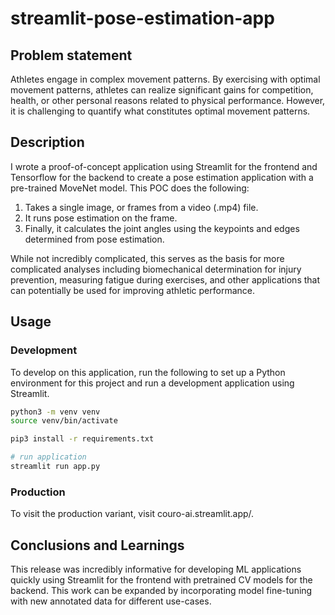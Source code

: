# streamlit-pose-estimation-app

## Problem statement
Athletes engage in complex movement patterns. By exercising with optimal movement patterns, athletes can realize significant gains for competition, health, or other personal reasons related to physical performance. However, it is challenging to quantify what constitutes optimal movement patterns. 

## Description
I wrote a proof-of-concept application using Streamlit for the frontend and Tensorflow for the backend to create a pose estimation application with a pre-trained MoveNet model. This POC does the following:
1. Takes a single image, or frames from a video (.mp4) file.
2. It runs pose estimation on the frame.
3. Finally, it calculates the joint angles using the keypoints and edges determined from pose estimation.

While not incredibly complicated, this serves as the basis for more complicated analyses including biomechanical determination for injury prevention, measuring fatigue during exercises, and other applications that can potentially be used for improving athletic performance.

## Usage
### Development
To develop on this application, run the following to set up a Python environment for this project and run a development application using Streamlit.
```Bash
python3 -m venv venv
source venv/bin/activate

pip3 install -r requirements.txt

# run application
streamlit run app.py
```

### Production
To visit the production variant, visit couro-ai.streamlit.app/.

## Conclusions and Learnings
This release was incredibly informative for developing ML applications quickly using Streamlit for the frontend with pretrained CV models for the backend. This work can be expanded by incorporating model fine-tuning with new annotated data for different use-cases.
